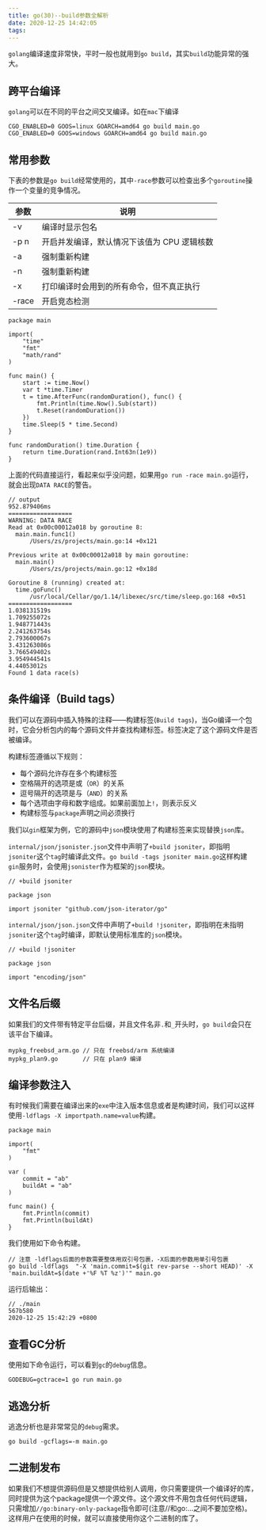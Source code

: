 ```yaml
---
title: go(30)--build参数全解析
date: 2020-12-25 14:42:05
tags:
---
```


`golang`编译速度非常快，平时一般也就用到`go build`，其实`build`功能异常的强大。

<!-- more -->


## 跨平台编译

`golang`可以在不同的平台之间交叉编译。如在`mac`下编译

```shell
CGO_ENABLED=0 GOOS=linux GOARCH=amd64 go build main.go
CGO_ENABLED=0 GOOS=windows GOARCH=amd64 go build main.go
```


## 常用参数

下表的参数是`go build`经常使用的，其中`-race`参数可以检查出多个`goroutine`操作一个变量的竞争情况。

| 参数  | 说明                                        |
| ----- | ------------------------------------------- |
| -v    | 编译时显示包名                              |
| -p n  | 开启并发编译，默认情况下该值为 CPU 逻辑核数 |
| -a    | 强制重新构建                                |
| -n    | 强制重新构建                                |
| -x    | 打印编译时会用到的所有命令，但不真正执行    |
| -race | 开启竞态检测                                |


```golang
package main

import(
	"time"
	"fmt"
	"math/rand"
)

func main() {
	start := time.Now()
	var t *time.Timer
	t = time.AfterFunc(randomDuration(), func() {
		fmt.Println(time.Now().Sub(start))
		t.Reset(randomDuration())
	})
	time.Sleep(5 * time.Second)
}

func randomDuration() time.Duration {
	return time.Duration(rand.Int63n(1e9))
}
```

上面的代码直接运行，看起来似乎没问题，如果用`go run -race main.go`运行，就会出现`DATA RACE`的警告。

```golang
// output
952.879406ms
==================
WARNING: DATA RACE
Read at 0x00c00012a018 by goroutine 8:
  main.main.func1()
      /Users/zs/projects/main.go:14 +0x121

Previous write at 0x00c00012a018 by main goroutine:
  main.main()
      /Users/zs/projects/main.go:12 +0x18d

Goroutine 8 (running) created at:
  time.goFunc()
      /usr/local/Cellar/go/1.14/libexec/src/time/sleep.go:168 +0x51
==================
1.038131519s
1.709255072s
1.948771443s
2.241263754s
2.793600067s
3.431263086s
3.766549402s
3.954944541s
4.44053012s
Found 1 data race(s)

```


## 条件编译（Build tags）

我们可以在源码中插入特殊的注释——构建标签(`Build tags`)，当Go编译一个包时，它会分析包内的每个源码文件并查找构建标签。标签决定了这个源码文件是否被编译。

构建标签遵循以下规则：

* 每个源码允许存在多个构建标签
* 空格隔开的选项是或（`OR`）的关系
* 逗号隔开的选项是与（`AND`）的关系
* 每个选项由字母和数字组成。如果前面加上`!`，则表示反义
* 构建标签与`package`声明之间必须换行

我们以`gin`框架为例，它的源码中`json`模块使用了构建标签来实现替换`json`库。

`internal/json/jsonister.json`文件中声明了`+build jsoniter`，即指明`jsoniter`这个`tag`时编译此文件。`go build -tags jsoniter main.go`这样构建`gin`服务时，会使用`jsonister`作为框架的`json`模块。

```golang
// +build jsoniter

package json

import jsoniter "github.com/json-iterator/go"
```

`internal/json/json.json`文件中声明了`+build !jsoniter`，即指明在未指明`jsoniter`这个`tag`时编译，即默认使用标准库的`json`模块。

```golang
// +build !jsoniter

package json

import "encoding/json"
```


## 文件名后缀

如果我们的文件带有特定平台后缀，并且文件名非`.`和`_`开头时，`go build`会只在该平台下编译。

```golang
mypkg_freebsd_arm.go // 只在 freebsd/arm 系统编译
mypkg_plan9.go       // 只在 plan9 编译
```

## 编译参数注入

有时候我们需要在编译出来的`exe`中注入版本信息或者是构建时间，我们可以这样使用`-ldflags -X importpath.name=value`构建。

```golang
package main

import(
	"fmt"
)

var (
	commit = "ab"
	buildAt = "ab"
)

func main() {
	fmt.Println(commit)
	fmt.Println(buildAt)
}

```

我们使用如下命令构建。

```shell
// 注意 -ldflags后面的参数需要整体用双引号包裹，-X后面的参数用单引号包裹
go build -ldflags  "-X 'main.commit=$(git rev-parse --short HEAD)' -X 'main.buildAt=$(date +'%F %T %z')'" main.go
```

运行后输出：

```shell
// ./main
567b580
2020-12-25 15:42:29 +0800
```

## 查看GC分析

使用如下命令运行，可以看到`gc`的`debug`信息。

```shell
GODEBUG=gctrace=1 go run main.go
```


## 逃逸分析

逃逸分析也是非常常见的`debug`需求。

```shell
go build -gcflags=-m main.go
```

## 二进制发布

如果我们不想提供源码但是又想提供给别人调用，你只需要提供一个编译好的库，同时提供为这个package提供一个源文件。这个源文件不用包含任何代码逻辑，只需增加`//go:binary-only-package`指令即可(注意//和go:...之间不要加空格)。 这样用户在使用的时候，就可以直接使用你这个二进制的库了。

